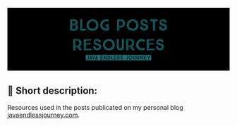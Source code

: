 ![alt text](https://github.com/matthew01lokiet/Blog-posts-resources/blob/main/repo_header.png?raw=true "Header")
## 📖 Short description:
Resources used in the posts publicated on my personal blog <a href="https://www.javaendlessjourney.com/">javaendlessjourney.com</a>.
